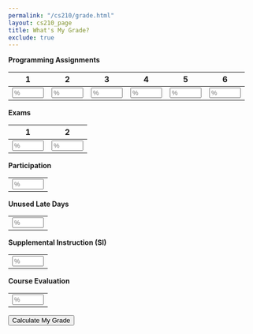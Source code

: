 ```yaml
---
permalink: "/cs210/grade.html"
layout: cs210_page
title: What's My Grade?
exclude: true
---
```


<div class="aside">
    <div class="container-fluid">
      <span><b>Programming Assignments</b></span>
      <table class="table">
        <thead>
          <tr class="row">
            <th scope="col" class="text-center col-1">1</th>
            <th scope="col" class="text-center col-1">2</th>
            <th scope="col" class="text-center col-1">3</th>
            <th scope="col" class="text-center col-1">4</th>
            <th scope="col" class="text-center col-1">5</th>
            <th scope="col" class="text-center col-1">6</th>
          </tr>
        </thead>
        <tr class="row">
          <td class="col-1">
            <input id="pa1" type="number" min="0" max="100" size="10" class="form-control" placeholder="%"/>
          </td>
          <td class="col-1">
            <input id="pa2" type="number" min="0" max="100" size="10" class="form-control" placeholder="%"/>
          </td>
          <td class="col-1">
            <input id="pa3" type="number" min="0" max="100" size="10" class="form-control" placeholder="%"/>
          </td>
          <td class="col-1">
            <input id="pa4" type="number" min="0" max="100" size="10" class="form-control" placeholder="%"/>
          </td>
          <td class="col-1">
            <input id="pa5" type="number" min="0" max="100" size="10" class="form-control" placeholder="%"/>
          </td>
          <td class="col-1">
            <input id="pa6" type="number" min="0" max="100" size="10" class="form-control" placeholder="%"/>
          </td>
        </tr>
      </table>
      <p/>
      <span><b>Exams</b></span>
      <table class="table">
        <thead>
          <tr class="row">
            <th scope="col" class="text-center col-1">1</th>
            <th scope="col" class="text-center col-1">2</th>
          </tr>
        </thead>
        <tr class="row">
          <td class="col-1">
            <input id="exam1" type="number" min="0" max="100" size="10" class="form-control" placeholder="%"/>
          </td>
          <td class="col-1">
            <input id="exam2" type="number" min="0" max="100" size="10" class="form-control" placeholder="%"/>
          </td>
        </tr>
      </table>
      <p/>
    <p/>
    <span><b>Participation</b></span>
    <table>
      <tr>
        <td><input id="participation" type="number" min="0" max="100" size="10" class="form-control" placeholder="%"/></td>
    </tr>
    </table>
    <p/>
    <p/>
    <span><b>Unused Late Days</b></span>
    <table>
      <tr>
        <td><input id="ld" type="number" min="0" max="100" size="10" class="form-control" placeholder="%"/></td>
      </tr>
    </table>
    <p/>
    <p/>
    <span><b>Supplemental Instruction (SI)</b></span>
    <table>
      <tr>
        <td><input id="si" type="number" min="0" max="100" size="10" class="form-control" placeholder="%"/></td>
      </tr>
    </table>
    <p/>
    <p/>
    <span><b>Course Evaluation</b></span>
    <table>
      <tr>
        <td><input id="eval" type="number" min="0" max="100" size="10" class="form-control" placeholder="%"/></td>
      </tr>
    </table>
    <p/>
    <p/>
    <input class="btn btn-info" type="button" value="Calculate My Grade" onclick="grade()"/>
    <p/>
      <div class="scores"></div>
      <p/>
      <h2><div class="grade"></div></h2>
      <div class="disclaimer"></div>
    </div>
    <script src="https://code.jquery.com/jquery-3.2.1.slim.min.js"
            integrity="sha384-KJ3o2DKtIkvYIK3UENzmM7KCkRr/rE9/Qpg6aAZGJwFDMVNA/GpGFF93hXpG5KkN"
            crossorigin="anonymous">
    </script>
    <script src="https://cdnjs.cloudflare.com/ajax/libs/popper.js/1.12.9/umd/popper.min.js"
            integrity="sha384-ApNbgh9B+Y1QKtv3Rn7W3mgPxhU9K/ScQsAP7hUibX39j7fakFPskvXusvfa0b4Q"
            crossorigin="anonymous">
    </script>
    <script src="https://maxcdn.bootstrapcdn.com/bootstrap/4.0.0/js/bootstrap.min.js"
            integrity="sha384-JZR6Spejh4U02d8jOt6vLEHfe/JQGiRRSQQxSfFWpi1MquVdAyjUar5+76PVCmYl"
            crossorigin="anonymous">
    </script>
    <script type="text/javascript">
// Return an object containing the assessment types and counts.
function assessments() {
    var assessments = new Object();
    assessments.assignment = 6;
    assessments.exam = 2;
    assessments.participation = 1;
    assessments.ld = 1;
    assessments.si = 1;
    assessments.evals = 1;
    return assessments;
}

// Return an object containing weights for calculating student grade.
function weights() {
    var weights = new Object();
    weights.assignment = 8;
    weights.exam = 25;
    weights.participation = 10;
    weights.ld = 1;
    weights.si = 2;
    weights.evals = 1;
    return weights;
}

// Return letter grade corresponding to the specified percentage score
function score2grade(score) {
    if (score < 60) {
        return "F";
    }
    else if (score < 63) {
        return "D-";
    }
    else if (score < 67) {
        return "D";
    }
    else if (score < 70) {
        return "D+";
    }
    else if (score < 73) {
        return "C-";
    }
    else if (score < 77) {
        return "C";
    }
    else if (score < 80) {
        return "C+";
    }
    else if (score < 83) {
        return "B-";
    }
    else if (score < 87) {
        return "B";
    }
    else if (score < 90) {
        return "B+";
    }
    else if (score < 93) {
        return "A-";
    }
    else if (score < 100) {
        return "A";
    }
    else {
        return "A+";
    }
}

// Return true if score is within half-a-point of a grade boundary, and false otherwise.
function borderline(score) {
    return score >= 92.5 && score < 93 || 
        score >= 89.5 && score < 90 ||
        score >= 86.5 && score < 87 ||
        score >= 82.5 && score < 83 ||
        score >= 79.5 && score < 80 ||
        score >= 76.5 && score < 77 ||
        score >= 72.5 && score < 73 ||
        score >= 69.5 && score < 70 ||
        score >= 66.5 && score < 67 ||
        score >= 62.5 && score < 63 ||
        score >= 59.5 && score < 60;
}

// Return the non-NaN elements of the list a as a list of floats.
function graded(a) {
    return a.filter(Boolean).map(function(item) {return parseFloat(item)});
}

// Return the sum of the values in the list a.
function sum(a) {
    return a.reduce(function(x, y) {return x + y});
}

function grade() {
    var scores = new Object();
    scores.assignment = [];
    scores.assignment.push($("#pa1").val());
    scores.assignment.push($("#pa2").val());
    scores.assignment.push($("#pa3").val());
    scores.assignment.push($("#pa4").val());
    scores.assignment.push($("#pa5").val());
    scores.assignment.push($("#pa6").val());
    scores.exam = [];
    scores.exam.push($("#exam1").val());
    scores.exam.push($("#exam2").val());
    scores.participation = [];
    scores.participation.push($("#participation").val());
    scores.ld = [];
    scores.ld.push($("#ld").val());
    scores.si = [];
    scores.si.push($("#si").val());
    scores.evals = [];
    scores.evals.push($("#eval").val());
    
    var a = assessments();
    var w = weights();
    var score = 0.0;
    var total = 0.0;

    // Assignments.
    var assignments = graded(scores.assignment);
    if (assignments.length == a.assignment) {
        // Drop the lowest assignment score.
        assignments.sort(function(x, y) {return x - y});
        assignments.reverse();
        assignments = assignments.slice(0, -1);
    }
    if (assignments.length > 0) {
        score += w.assignment / 100.0 * sum(assignments);
        total += w.assignment * assignments.length;
    }
    
    // Exams.
    var exams = graded(scores.exam);
    if (exams.length == a.exam) {
        // Nothing here.
    }
    if (exams.length > 0) {
        score += w.exam / 100.0 * sum(exams);
        total += w.exam * exams.length;
    }

    // Participation.
    var participation = graded(scores.participation);
    if (participation.length == a.participation) {
        score += w.participation / 100.0 * participation[0]; 
        total += w.participation * participation.length;
    }
        
    // Unused late days.
    ld = graded(scores.ld);
    if (ld.length == a.ld) {
        score += w.ld / 100.0 * scores.ld[0];
    }

    // Supplemental instruction.
    si = graded(scores.si);
    if (si.length == a.si) {
        score += w.si / 100.0 * scores.si[0];
    }
    
    // Course evaluation.
    var evals = graded(scores.evals);
    if (evals.length == a.evals) {
        score += w.evals / 100.0 * scores.evals[0];
    }

    score = total > 0.0 ? score / total * 100.0 : score;
    if (borderline(score)) {
        score = Math.ceil(score);
    }
    
    var grade = "";
    if (score >= 70) {
        grade = '<span><font color="green">' +
            score.toFixed(2) + ' (' + score2grade(score) + ')</font></span>';
    }
    else if (score >= 60) {
        grade = '<span><font color="orange">' +
            score.toFixed(2) + ' (' + score2grade(score) + ')</font></span>';
    }
    else {
        grade = '<span><font color="red">' +
            score.toFixed(2) + ' (' + score2grade(score) + ')</font></span>';
    }
    var disclaimer = "The above grade accurately reflects the grading scheme for the course only when all the scores have been entered."
    $(".grade").html(grade);
    $(".disclaimer").html(disclaimer);
}
      </script>
  </div>
